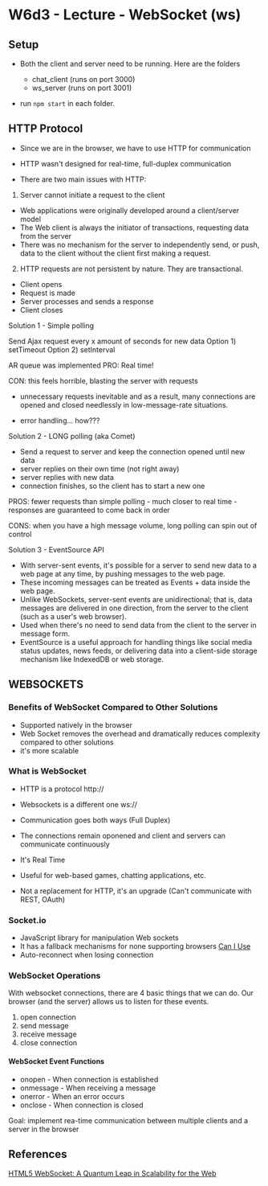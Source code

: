 # W6d3 - Lecture - WebSocket (ws)

## Setup

- Both the client and server need to be running. Here are the folders

  - chat_client (runs on port 3000)
  - ws_server (runs on port 3001)

- run `npm start` in each folder.

## HTTP Protocol

- Since we are in the browser, we have to use HTTP for communication

- HTTP wasn't designed for real-time, full-duplex communication

- There are two main issues with HTTP:

1. Server cannot initiate a request to the client

- Web applications were originally developed around a client/server model
- The Web client is always the initiator of transactions, requesting data from the server
- There was no mechanism for the server to independently send, or push, data to the client without the client first making a request.

2. HTTP requests are not persistent by nature. They are transactional.

- Client opens
- Request is made
- Server processes and sends a response
- Client closes

Solution 1 - Simple polling

Send Ajax request every x amount of seconds for new data
Option 1) setTimeout
Option 2) setInterval

AR queue was implemented
PRO: Real time!

CON: this feels horrible, blasting the server with requests

- unnecessary requests inevitable and as a result, many connections are opened and closed needlessly in low-message-rate situations.

- error handling... how???

Solution 2 - LONG polling (aka Comet)

- Send a request to server and keep the connection opened until new data
- server replies on their own time (not right away)
- server replies with new data
- connection finishes, so the client has to start a new one

PROS: fewer requests than simple polling - much closer to real time - responses are guaranteed to come back in order

CONS: when you have a high message volume, long polling can spin out of control

Solution 3 - EventSource API

- With server-sent events, it's possible for a server to send new data to a web page at any time, by pushing messages to the web page.
- These incoming messages can be treated as Events + data inside the web page.
- Unlike WebSockets, server-sent events are unidirectional; that is, data messages are delivered in one direction, from the server to the client (such as a user's web browser).
- Used when there's no need to send data from the client to the server in message form.
- EventSource is a useful approach for handling things like social media status updates, news feeds, or delivering data into a client-side storage mechanism like IndexedDB or web storage.

## WEBSOCKETS

### Benefits of WebSocket Compared to Other Solutions

- Supported natively in the browser
- Web Socket removes the overhead and dramatically reduces complexity compared to other solutions
- it's more scalable

### What is WebSocket

- HTTP is a protocol http://
- Websockets is a different one ws://

- Communication goes both ways (Full Duplex)
- The connections remain oponened and client and servers can communicate continuously
- It's Real Time
- Useful for web-based games, chatting applications, etc.
- Not a replacement for HTTP, it's an upgrade (Can't communicate with REST, OAuth)

### Socket.io

- JavaScript library for manipulation Web sockets
- It has a fallback mechanisms for none supporting browsers [Can I Use](https://caniuse.com/#search=websocket)
- Auto-reconnect when losing connection

### WebSocket Operations

With websocket connections, there are 4 basic things that we can do. Our browser (and the server) allows us to listen for these events.

1. open connection
2. send message
3. receive message
4. close connection

#### WebSocket Event Functions

- onopen - When connection is established
- onmessage - When receiving a message
- onerror - When an error occurs
- onclose - When connection is closed

Goal: implement rea-time communication between multiple clients and a server in the browser

## References

[](https://www.pubnub.com/blog/2014-12-01-http-long-polling/)
[HTML5 WebSocket: A Quantum Leap in Scalability for the Web](http://websocket.org/quantum.html)
